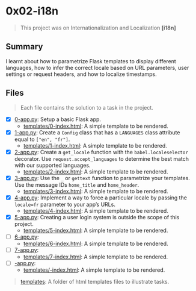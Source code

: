 # 0x02-i18n

> This project was on Internationalization and Localization **[i18n]**

## Summary

I learnt about how to parametrize Flask templates to display different languages, how to infer the correct locale based on URL parameters, user settings or request headers, and how to localize timestamps.

## Files

> Each file contains the solution to a task in the project.

- [x] [0-app.py](https://github.com/Ebube-Ochemba/alx-backend/blob/main/0x02-i18n/0-app.py): Setup a basic Flask app.
    - [templates/0-index.html](https://github.com/Ebube-Ochemba/alx-backend/blob/main/0x02-i18n/templates/0-index.html): A simple template to be rendered.
- [x] [1-app.py](https://github.com/Ebube-Ochemba/alx-backend/blob/main/0x02-i18n/1-app.py): Create a `Config` class that has a `LANGUAGES` class attribute equal to `["en", "fr"]`. 
    - [templates/1-index.html](https://github.com/Ebube-Ochemba/alx-backend/blob/main/0x02-i18n/templates/1-index.html): A simple template to be rendered.
- [x] [2-app.py](https://github.com/Ebube-Ochemba/alx-backend/blob/main/0x02-i18n/2-app.py): Create a `get_locale` function with the `babel.localeselector` decorator. Use `request.accept_languages` to determine the best match with our supported languages.
    - [templates/2-index.html](https://github.com/Ebube-Ochemba/alx-backend/blob/main/0x02-i18n/templates/2-index.html): A simple template to be rendered.
- [x] [3-app.py](https://github.com/Ebube-Ochemba/alx-backend/blob/main/0x02-i18n/3-app.py): Use the `_` or `gettext` function to parametrize your templates. Use the message IDs `home_title` and `home_header`.
    - [templates/3-index.html](https://github.com/Ebube-Ochemba/alx-backend/blob/main/0x02-i18n/templates/3-index.html): A simple template to be rendered.
- [x] [4-app.py](https://github.com/Ebube-Ochemba/alx-backend/blob/main/0x02-i18n/4-app.py): Implement a way to force a particular locale by passing the `locale=fr` parameter to your app’s URLs.
    - [templates/4-index.html](https://github.com/Ebube-Ochemba/alx-backend/blob/main/0x02-i18n/templates/4-index.html): A simple template to be rendered.
- [x] [5-app.py](https://github.com/Ebube-Ochemba/alx-backend/blob/main/0x02-i18n/5-app.py): Creating a user login system is outside the scope of this project.
    - [templates/5-index.html](https://github.com/Ebube-Ochemba/alx-backend/blob/main/0x02-i18n/templates/5-index.html): A simple template to be rendered.
- [ ] [6-app.py](https://github.com/Ebube-Ochemba/alx-backend/blob/main/0x02-i18n/6-app.py):
    - [templates/6-index.html](https://github.com/Ebube-Ochemba/alx-backend/blob/main/0x02-i18n/templates/6-index.html): A simple template to be rendered.
- [ ] [7-app.py](https://github.com/Ebube-Ochemba/alx-backend/blob/main/0x02-i18n/7-app.py):
    - [templates/7-index.html](https://github.com/Ebube-Ochemba/alx-backend/blob/main/0x02-i18n/templates/7-index.html): A simple template to be rendered.
- [ ] [-app.py](https://github.com/Ebube-Ochemba/alx-backend/blob/main/0x02-i18n/-app.py):
    - [templates/-index.html](https://github.com/Ebube-Ochemba/alx-backend/blob/main/0x02-i18n/templates/-index.html): A simple template to be rendered.


> [templates](./templates): A folder of html templates files to illustrate tasks.
